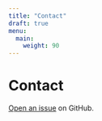 ```yaml
---
title: "Contact"
draft: true
menu:
  main:
    weight: 90
---
```


# Contact

[Open an issue](https://github.com/filipecarneiro/hugo-bootstrap-theme/issues/new) on GitHub.
